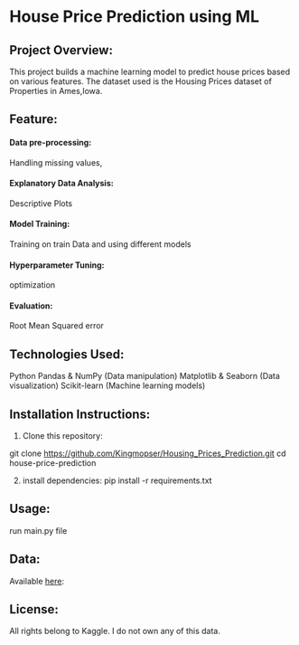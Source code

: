 # House Price Prediction using ML
## Project Overview:
This project builds a machine learning model to predict house prices based on various features.
The dataset used is the Housing Prices dataset of Properties in Ames,Iowa.

## Feature:
#### Data pre-processing:
Handling missing values,
#### Explanatory Data Analysis:
Descriptive Plots
#### Model Training:
Training on train Data and using different models
#### Hyperparameter Tuning:
optimization
#### Evaluation:
Root Mean Squared error

## Technologies Used:
Python
Pandas & NumPy (Data manipulation)
Matplotlib & Seaborn (Data visualization)
Scikit-learn (Machine learning models)

## Installation Instructions:
1. Clone this repository:

git clone https://github.com/Kingmopser/Housing_Prices_Prediction.git
cd house-price-prediction

2. install dependencies:
pip install -r requirements.txt

## Usage:
run main.py file

## Data:
Available [here](https://www.kaggle.com/competitions/home-data-for-ml-course/data):

## License:
All rights belong to Kaggle. I do not own any of this data.


